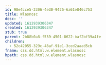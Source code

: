 ```yaml
---
id: 98e4cce5-2306-4e30-9425-6a61e846c753
title: Wlasnosc
desc: ''
updated: 1612939306347
created: 1612939306347
stub: true
parent: 2b88b0a8-f539-4501-8622-baf2bf39a4fe
children:
  - 52c42055-329c-48af-91e1-3ced2aaad5cb
fname: css.dd.html.w.element.wlasnosc
hpath: css.dd.html.w.element.wlasnosc
---
```



